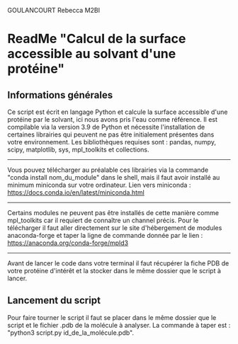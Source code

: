 GOULANCOURT Rebecca M2BI
# ReadMe "Calcul de la surface accessible au solvant d'une protéine"

## Informations générales

Ce script est écrit en langage Python et calcule la surface accessible d'une protéine par le solvant, ici nous avons pris l'eau comme référence. 
Il est compilable via la version 3.9 de Python et nécessite l'installation de certaines librairies qui peuvent ne pas être initialement présentes dans votre environnement.
Les bibliothèques requises sont : pandas, numpy, scipy, matplotlib, sys, mpl_toolkits et collections.
***
Vous pouvez télécharger au préalable ces librairies via la commande "conda install nom_du_module" dans le shell, mais il faut avoir installé au minimum miniconda sur votre ordinateur.
Lien vers miniconda : https://docs.conda.io/en/latest/miniconda.html
***
Certains modules ne peuvent pas être installés de cette manière comme mpl_toolkits car il requiert de connaître un channel précis.
Pour le télécharger il faut aller directement sur le site d'hébergement de modules anaconda-forge et taper la ligne de commande donnée par le lien : https://anaconda.org/conda-forge/mpld3
***
Avant de lancer le code dans votre terminal il faut récupérer la fiche PDB de votre protéine d'intérêt et la stocker dans le même dossier que le script à lancer.

## Lancement du script

Pour faire tourner le script il faut se placer dans le même dossier que le script et le fichier .pdb de la molécule à analyser. La commande à taper est : "python3 script.py id_de_la_molécule.pdb".





